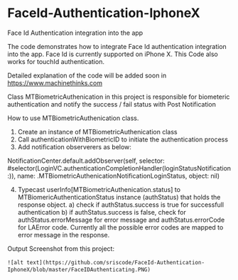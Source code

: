 # FaceId-Authentication-IphoneX
Face Id Authentication integration into the app

The code demonstrates how to integrate Face Id authentication integration into the app. Face Id is currently supported on iPhone X.
This Code also works for touchId authentication.

Detailed explanation of the code will be added soon in https://www.machinethinks.com

Class MTBiometricAuthenication in this project is responsible for biometeric authentication and notify the success / fail status with 
Post Notification

How to use MTBiometricAuthenication class.

1) Create an instance of MTBiometricAuthenication class
2) Call authenticationWithBiometricID to initiate the authentication process
3) Add notification observerers as below:

  NotificationCenter.default.addObserver(self, selector: #selector(LoginVC.authenticationCompletionHandler(loginStatusNotification:)),
    name: .MTBiometricAuthenicationNotificationLoginStatus, object: nil)
  
4) Typecast userInfo[MTBiometricAuthenication.status] to MTBiomericAuthenticationStatus instance (authStatus) that  holds the response object.
  a) check if authStatus.success is true for successfull authentication
  b) if authStatus.success is false, check for authStatus.errorMessage for error message and  authStatus.errorCode for LAError code.
  Currently all the possible error codes are mapped to error message in the response.
 
Output Screenshot from this project:
    
    ![alt text](https://github.com/sriscode/FaceId-Authentication-IphoneX/blob/master/FaceIDAuthenticating.PNG)
    
